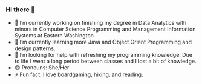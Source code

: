 ### Hi there 👋

- 🔭 I’m currently working on finishing my degree in Data Analytics with minors in Computer Science Programming and Management Information Systems at Eastern Washington
- 🌱 I’m currently learning more Java and Object Orient Programming and design patterns. 
- 🤔 I’m looking for help with refreshing my programming knowledge.  Due to life I went a long period between classes and I lost a bit of knowledge.
- 😄 Pronouns: She/Her
- ⚡ Fun fact: I love boardgaming, hiking, and reading.
